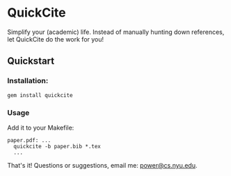 QuickCite
=========

Simplify your (academic) life.  Instead of manually hunting down references, let QuickCite do the work for you!

Quickstart
----------

### Installation:

    gem install quickcite

### Usage

Add it to your Makefile:

    paper.pdf: ...
      quickcite -b paper.bib *.tex
      ...

That's it!  Questions or suggestions, email me: power@cs.nyu.edu.

